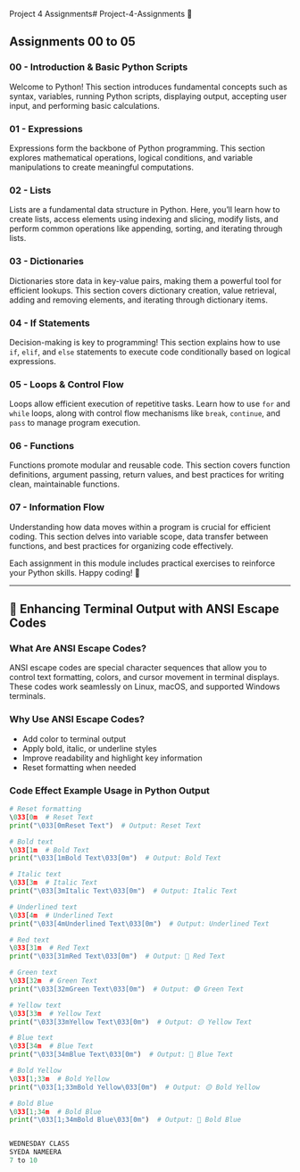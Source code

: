 Project 4 Assignments# Project-4-Assignments 🚀

## Assignments 00 to 05

### 00 - Introduction & Basic Python Scripts
Welcome to Python! This section introduces fundamental concepts such as syntax, variables, running Python scripts, displaying output, accepting user input, and performing basic calculations.

### 01 - Expressions
Expressions form the backbone of Python programming. This section explores mathematical operations, logical conditions, and variable manipulations to create meaningful computations.

### 02 - Lists
Lists are a fundamental data structure in Python. Here, you’ll learn how to create lists, access elements using indexing and slicing, modify lists, and perform common operations like appending, sorting, and iterating through lists.

### 03 - Dictionaries
Dictionaries store data in key-value pairs, making them a powerful tool for efficient lookups. This section covers dictionary creation, value retrieval, adding and removing elements, and iterating through dictionary items.

### 04 - If Statements
Decision-making is key to programming! This section explains how to use `if`, `elif`, and `else` statements to execute code conditionally based on logical expressions.

### 05 - Loops & Control Flow
Loops allow efficient execution of repetitive tasks. Learn how to use `for` and `while` loops, along with control flow mechanisms like `break`, `continue`, and `pass` to manage program execution.

### 06 - Functions
Functions promote modular and reusable code. This section covers function definitions, argument passing, return values, and best practices for writing clean, maintainable functions.

### 07 - Information Flow
Understanding how data moves within a program is crucial for efficient coding. This section delves into variable scope, data transfer between functions, and best practices for organizing code effectively.

Each assignment in this module includes practical exercises to reinforce your Python skills. Happy coding! 🚀

---

## 🎨 Enhancing Terminal Output with ANSI Escape Codes

### What Are ANSI Escape Codes?
ANSI escape codes are special character sequences that allow you to control text formatting, colors, and cursor movement in terminal displays. These codes work seamlessly on Linux, macOS, and supported Windows terminals.

### Why Use ANSI Escape Codes?
- Add color to terminal output
- Apply bold, italic, or underline styles
- Improve readability and highlight key information
- Reset formatting when needed

### Code Effect Example Usage in Python Output

```python
# Reset formatting
\033[0m  # Reset Text
print("\033[0mReset Text")  # Output: Reset Text

# Bold text
\033[1m  # Bold Text
print("\033[1mBold Text\033[0m")  # Output: Bold Text

# Italic text
\033[3m  # Italic Text
print("\033[3mItalic Text\033[0m")  # Output: Italic Text

# Underlined text
\033[4m  # Underlined Text
print("\033[4mUnderlined Text\033[0m")  # Output: Underlined Text

# Red text
\033[31m  # Red Text
print("\033[31mRed Text\033[0m")  # Output: 🔴 Red Text

# Green text
\033[32m  # Green Text
print("\033[32mGreen Text\033[0m")  # Output: 🟢 Green Text

# Yellow text
\033[33m  # Yellow Text
print("\033[33mYellow Text\033[0m")  # Output: 🟡 Yellow Text

# Blue text
\033[34m  # Blue Text
print("\033[34mBlue Text\033[0m")  # Output: 🔵 Blue Text

# Bold Yellow
\033[1;33m  # Bold Yellow
print("\033[1;33mBold Yellow\033[0m")  # Output: 🟡 Bold Yellow

# Bold Blue
\033[1;34m  # Bold Blue
print("\033[1;34mBold Blue\033[0m")  # Output: 🔵 Bold Blue


WEDNESDAY CLASS
SYEDA NAMEERA
7 to 10
